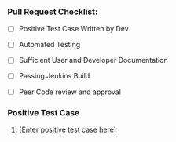 <!--

Please read, and add your text at the bottom of this message.

Thanks for contributing code to HydroShare. In order to maintain code quality and expedite this process, please assist the development team by making sure the following is present in this pull request.

For more information, see https://docs.google.com/document/d/1dzxqlZW5fKNEyQSeKiSFq-SmS-VOPCva95XXkBjPExs

-->

### Pull Request Checklist: 
- [ ] Positive Test Case Written by Dev

<!-- Enter steps that a QA engineer, stakeholder, or user documentation writer would follow to test the positive or "successful" case of the functionality your code provides or fixes -->

- [ ] Automated Testing

<!-- Our Jenkins Instance is set up to automatically test every commit from a pull request. Code coverage must not decrease so new functionality or code paths added during a bug fix must have appropriate tests written. Every test must pass, including PEP8 code formatting tests. -->

- [ ] Sufficient User and Developer Documentation

<!-- Please email your positive test case lbrazil@cuahsi.org, who will make the decision regarding user documentation. -->

- [ ] Passing Jenkins Build

<!-- Our Jenkins Instance is set up to automatically test every commit from a pull request. Every test must pass, including PEP8 code formatting tests. -->

- [ ] Peer Code review and approval

<!-- This is the process by which a peer developer on the HydroShare team will read the changeset, provide feedback, and ultimately give a formal approval to the code before it passes PR status. -->

### Positive Test Case
1. [Enter positive test case here]
